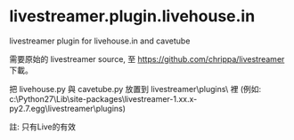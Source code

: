 # livestreamer.plugin.livehouse.in
livestreamer plugin for livehouse.in and cavetube

需要原始的 livestreamer source, 至 https://github.com/chrippa/livestreamer 下載。

把 livehouse.py 與 cavetube.py 放置到 livestreamer\plugins\ 裡 (例如: c:\Python27\Lib\site-packages\livestreamer-1.xx.x-py2.7.egg\livestreamer\plugins\)

註: 只有Live的有效
